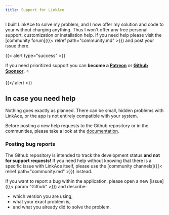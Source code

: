 ```yaml
---
title: Support for LinkAce
---
```


I built LinkAce to solve my problem, and I now offer my solution and code to your without charging anything. Thus I won't offer any free personal support, customization or installation help. If you need help please visit the [community forum]({{< relref path="community.md" >}}) and post your issue there.

{{< alert type="success" >}}

If you need prioritized support you can **become a [Patreon](https://www.patreon.com/Kovah)** 
or **[Github Sponsor](https://github.com/sponsors/Kovah)**. ⭐️

{{</ alert >}}


## In case you need help

Nothing goes exactly as planned. There can be small, hidden problems with LinkAce, or the app is not entirely compatible with your system.

Before posting a new help requests to the Github repository or in the communities, please take a look at the [documentation](/docs/v1).


### Posting bug reports

The Github repository is intended to track the development status **and not for support requests!** If you need help without knowing that there is a specific issue with LinkAce itself, please use the [community channels]({{< relref path="community.md" >}})  instead.

If you want to report a bug within the application, please open a new [issue]({{< param "Github" >}}) and describe:

* which version you are using,
* what your exact problem is,
* and what you already did to solve the problem.
